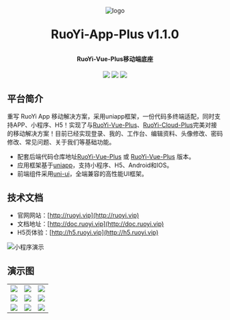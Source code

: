 <p align="center">
	<img alt="logo" src="https://oscimg.oschina.net/oscnet/up-43e3941654fa3054c9684bf53d1b1d356a1.png">
</p>
<h1 align="center" style="margin: 30px 0 30px; font-weight: bold;">RuoYi-App-Plus v1.1.0</h1>
<h4 align="center">RuoYi-Vue-Plus移动端底座</h4>
<p align="center">
	<a href="https://gitee.com/y_project/RuoYi-App/stargazers"><img src="https://gitee.com/y_project/RuoYi-App-Plus/badge/star.svg?theme=dark"></a>
	<a href="https://gitee.com/y_project/RuoYi-App"><img src="https://img.shields.io/badge/RuoYi-App-Plus-v1.1.0-brightgreen.svg"></a>
	<a href="https://gitee.com/y_project/RuoYi-App/blob/master/LICENSE"><img src="https://img.shields.io/github/license/mashape/apistatus.svg"></a>
</p>

## 平台简介

重写 RuoYi App 移动解决方案，采用uniapp框架，一份代码多终端适配，同时支持APP、小程序、H5！实现了与[RuoYi-Vue-Plus](https://gitee.com/dromara/RuoYi-Vue-Plus)、[RuoYi-Cloud-Plus](https://gitee.com/dromara/RuoYi-Cloud-Plus)完美对接的移动解决方案！目前已经实现登录、我的、工作台、编辑资料、头像修改、密码修改、常见问题、关于我们等基础功能。

* 配套后端代码仓库地址[RuoYi-Vue-Plus](https://gitee.com/dromara/RuoYi-Vue-Plus) 或 [RuoYi-Vue-Plus](https://gitee.com/dromara/RuoYi-Vue-Plus) 版本。
* 应用框架基于[uniapp](https://uniapp.dcloud.net.cn/)，支持小程序、H5、Android和IOS。
* 前端组件采用[uni-ui](https://github.com/dcloudio/uni-ui)，全端兼容的高性能UI框架。


## 技术文档

- 官网网站：[http://ruoyi.vip](http://ruoyi.vip)
- 文档地址：[http://doc.ruoyi.vip](http://doc.ruoyi.vip)
- H5页体验：[http://h5.ruoyi.vip](http://h5.ruoyi.vip)


<img src="https://oscimg.oschina.net/oscnet/up-26c76dc90b92acdbd9ac8cd5252f07c8ad9.jpg" alt="小程序演示"/>
 

## 演示图

<table>
    <tr>
        <td><img src="https://oscimg.oschina.net/oscnet/up-3ea20e447ac621a161e395fb53ccc683d84.png"/></td>
        <td><img src="https://oscimg.oschina.net/oscnet/up-a6f23cf9a371a30165e135eff6d9ae89a9d.png"/></td>
		<td><img src="https://oscimg.oschina.net/oscnet/up-ff5f62016bf6624c1ff27eee57499dccd44.png"/></td>
    </tr>
	<tr>
        <td><img src="https://oscimg.oschina.net/oscnet/up-b9a582fdb26ec69d407fabd044d2c8494df.png"/></td>
        <td><img src="https://oscimg.oschina.net/oscnet/up-96427ee08fca29d77934cfc8d1b1a637cef.png"/></td>
		<td><img src="https://oscimg.oschina.net/oscnet/up-5fdadc582d24cccd7727030d397b63185a3.png"/></td>
    </tr>
	<tr>
        <td><img src="https://oscimg.oschina.net/oscnet/up-0a36797b6bcc50c36d40c3c782665b89efc.png"/></td>
        <td><img src="https://oscimg.oschina.net/oscnet/up-d77995cc00687cedd00d5ac7d68a07ea276.png"/></td>
		<td><img src="https://oscimg.oschina.net/oscnet/up-fa8f5ab20becf59b4b38c1b92a9989e7109.png"/></td>
    </tr>
</table>
